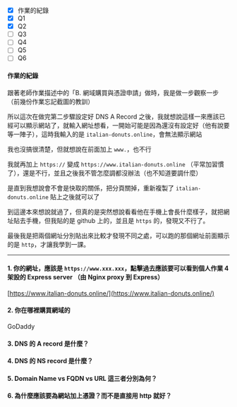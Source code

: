 - [x] 作業的紀錄
- [x] Q1
- [x] Q2
- [ ] Q3
- [ ] Q4
- [ ] Q5
- [ ] Q6

#### 作業的紀錄
跟著老師作業描述中的「B. 網域購買與憑證申請」做時，我是做一步觀察一步（前幾份作業忘記截圖的教訓）

所以這次在做完第二步驟設定好 DNS A Record 之後，我就想說這樣一來應該已經可以顯示網站了，就輸入網址想看，一開始可能是因為還沒有設定好（他有說要等一陣子），這時我輸入的是 `italian-donuts.online`，會無法顯示網站

我也沒搞很清楚，但就想說在前面加上 `www.`，也不行

我就再加上 `https://` 變成 `https://www.italian-donuts.online` （平常加習慣了），還是不行，並且之後我不管怎麼調都沒辦法（也不知道要調什麼）

是直到我想說會不會是快取的關係，把分頁關掉，重新複製了 `italian-donuts.online` 貼上之後就可以了

到這邊本來想說就過了，但真的是突然想說看看他在手機上會長什麼樣子，就把網址貼去手機，但我貼的是 github 上的，並且是 `https` 的，發現又不行了。

最後我是把兩個網址分別貼出來比較才發現不同之處，可以跑的那個網址前面顯示的是 `http`，才讓我學到一課。

---


#### 1. 你的網址，應該是 `https://www.xxx.xxx`，點擊過去應該要可以看到個人作業 4 架設的 Express server （由 Nginx proxy 到 Express）
[https://www.italian-donuts.online/](https://www.italian-donuts.online/)
#### 2. 你在哪裡購買網域的
GoDaddy
#### 3. DNS 的 A record 是什麼？

#### 4. DNS 的 NS record 是什麼？
#### 5. Domain Name vs FQDN vs URL 這三者分別為何？
#### 6. 為什麼應該要為網站加上憑證？而不是直接用 http 就好？

